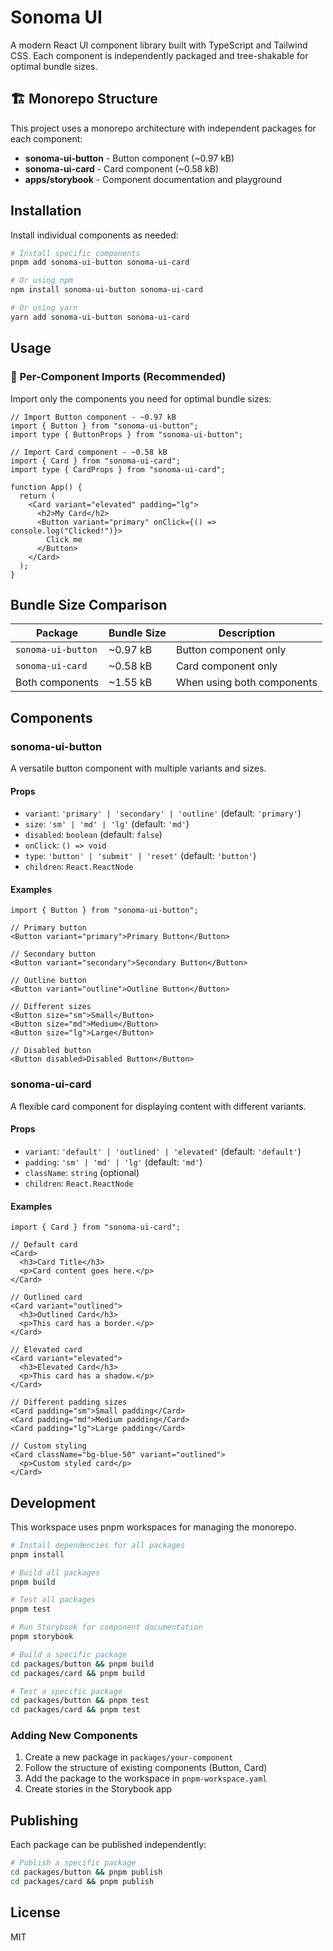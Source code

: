 # Sonoma UI

A modern React UI component library built with TypeScript and Tailwind CSS. Each component is independently packaged and tree-shakable for optimal bundle sizes.

## 🏗️ Monorepo Structure

This project uses a monorepo architecture with independent packages for each component:

- **sonoma-ui-button** - Button component (~0.97 kB)
- **sonoma-ui-card** - Card component (~0.58 kB)
- **apps/storybook** - Component documentation and playground

## Installation

Install individual components as needed:

```bash
# Install specific components
pnpm add sonoma-ui-button sonoma-ui-card

# Or using npm
npm install sonoma-ui-button sonoma-ui-card

# Or using yarn
yarn add sonoma-ui-button sonoma-ui-card
```

## Usage

### 🌳 Per-Component Imports (Recommended)

Import only the components you need for optimal bundle sizes:

```tsx
// Import Button component - ~0.97 kB
import { Button } from "sonoma-ui-button";
import type { ButtonProps } from "sonoma-ui-button";

// Import Card component - ~0.58 kB
import { Card } from "sonoma-ui-card";
import type { CardProps } from "sonoma-ui-card";

function App() {
  return (
    <Card variant="elevated" padding="lg">
      <h2>My Card</h2>
      <Button variant="primary" onClick={() => console.log("Clicked!")}>
        Click me
      </Button>
    </Card>
  );
}
```

## Bundle Size Comparison

| Package            | Bundle Size | Description                |
| ------------------ | ----------- | -------------------------- |
| `sonoma-ui-button` | ~0.97 kB    | Button component only      |
| `sonoma-ui-card`   | ~0.58 kB    | Card component only        |
| Both components    | ~1.55 kB    | When using both components |

## Components

### sonoma-ui-button

A versatile button component with multiple variants and sizes.

#### Props

- `variant`: `'primary' | 'secondary' | 'outline'` (default: `'primary'`)
- `size`: `'sm' | 'md' | 'lg'` (default: `'md'`)
- `disabled`: `boolean` (default: `false`)
- `onClick`: `() => void`
- `type`: `'button' | 'submit' | 'reset'` (default: `'button'`)
- `children`: `React.ReactNode`

#### Examples

```tsx
import { Button } from "sonoma-ui-button";

// Primary button
<Button variant="primary">Primary Button</Button>

// Secondary button
<Button variant="secondary">Secondary Button</Button>

// Outline button
<Button variant="outline">Outline Button</Button>

// Different sizes
<Button size="sm">Small</Button>
<Button size="md">Medium</Button>
<Button size="lg">Large</Button>

// Disabled button
<Button disabled>Disabled Button</Button>
```

### sonoma-ui-card

A flexible card component for displaying content with different variants.

#### Props

- `variant`: `'default' | 'outlined' | 'elevated'` (default: `'default'`)
- `padding`: `'sm' | 'md' | 'lg'` (default: `'md'`)
- `className`: `string` (optional)
- `children`: `React.ReactNode`

#### Examples

```tsx
import { Card } from "sonoma-ui-card";

// Default card
<Card>
  <h3>Card Title</h3>
  <p>Card content goes here.</p>
</Card>

// Outlined card
<Card variant="outlined">
  <h3>Outlined Card</h3>
  <p>This card has a border.</p>
</Card>

// Elevated card
<Card variant="elevated">
  <h3>Elevated Card</h3>
  <p>This card has a shadow.</p>
</Card>

// Different padding sizes
<Card padding="sm">Small padding</Card>
<Card padding="md">Medium padding</Card>
<Card padding="lg">Large padding</Card>

// Custom styling
<Card className="bg-blue-50" variant="outlined">
  <p>Custom styled card</p>
</Card>
```

## Development

This workspace uses pnpm workspaces for managing the monorepo.

```bash
# Install dependencies for all packages
pnpm install

# Build all packages
pnpm build

# Test all packages
pnpm test

# Run Storybook for component documentation
pnpm storybook

# Build a specific package
cd packages/button && pnpm build
cd packages/card && pnpm build

# Test a specific package
cd packages/button && pnpm test
cd packages/card && pnpm test
```

### Adding New Components

1. Create a new package in `packages/your-component`
2. Follow the structure of existing components (Button, Card)
3. Add the package to the workspace in `pnpm-workspace.yaml`
4. Create stories in the Storybook app

## Publishing

Each package can be published independently:

```bash
# Publish a specific package
cd packages/button && pnpm publish
cd packages/card && pnpm publish
```

## License

MIT
